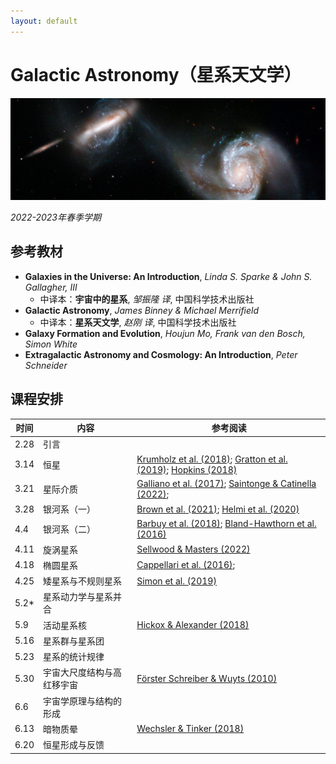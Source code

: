 ```yaml
---
layout: default
---
```


# Galactic Astronomy（星系天文学）

![](../image/interacting_galaxy.jpg)

*2022-2023年春季学期*

## 参考教材

* **Galaxies in the Universe: An Introduction**, *Linda S. Sparke & John S. Gallagher, III*
    * 中译本：**宇宙中的星系**, *邹振隆 译*, 中国科学技术出版社
* **Galactic Astronomy**, *James Binney & Michael Merrifield*
    * 中译本：**星系天文学**, *赵刚 译*, 中国科学技术出版社
* **Galaxy Formation and Evolution**, *Houjun Mo, Frank van den Bosch, Simon White*
* **Extragalactic Astronomy and Cosmology: An Introduction**, *Peter Schneider*

## 课程安排

时间 | 内容 | 参考阅读
----|----|----
2.28 | 引言 | 
3.14 | 恒星 | [Krumholz et al. (2018)](https://arxiv.org/abs/1812.01615); [Gratton et al. (2019)](https://arxiv.org/abs/1911.02835); [Hopkins (2018)](https://arxiv.org/abs/1807.09949)
3.21 | 星际介质 | [Galliano et al. (2017)](https://arxiv.org/abs/1711.07434); [Saintonge & Catinella (2022)](https://arxiv.org/abs/2202.00690); 
3.28 | 银河系（一）| [Brown et al. (2021)](https://arxiv.org/abs/2102.11712); [Helmi et al. (2020)](https://arxiv.org/abs/2002.04340)
4.4  | 银河系（二）| [Barbuy et al. (2018)](https://arxiv.org/abs/1805.01142); [Bland-Hawthorn et al. (2016)](https://arxiv.org/abs/1602.07702)
4.11 | 旋涡星系 | [Sellwood & Masters (2022)](https://arxiv.org/abs/2110.05615)
4.18 | 椭圆星系 | [Cappellari et al. (2016)](https://arxiv.org/abs/1602.04267); 
4.25 | 矮星系与不规则星系 | [Simon et al. (2019)](https://arxiv.org/abs/1901.05465)
5.2* | 星系动力学与星系并合 | 
5.9  | 活动星系核 | [Hickox & Alexander (2018)](https://arxiv.org/abs/1806.04680)
5.16 | 星系群与星系团 |
5.23 | 星系的统计规律 |
5.30 | 宇宙大尺度结构与高红移宇宙 | [Förster Schreiber & Wuyts (2010)](https://arxiv.org/abs/2010.10171)
6.6  | 宇宙学原理与结构的形成 |
6.13 | 暗物质晕 | [Wechsler & Tinker (2018)](https://arxiv.org/abs/1804.03097)
6.20 | 恒星形成与反馈 |